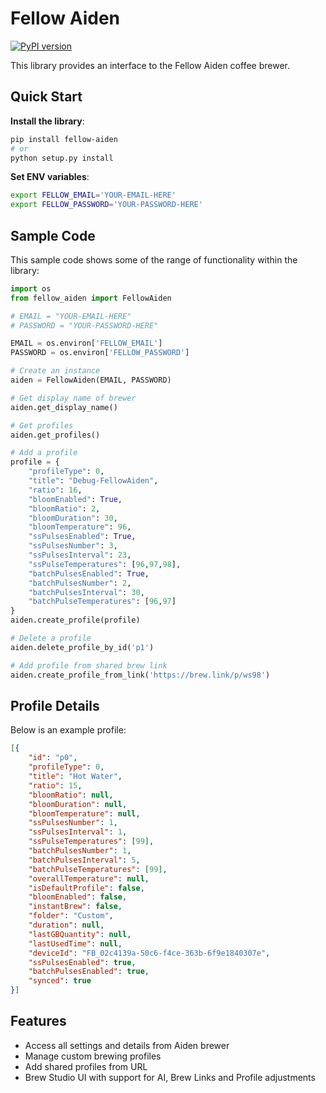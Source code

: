 # Fellow Aiden

[![PyPI version](https://badge.fury.io/py/fellow-aiden.svg)](https://badge.fury.io/py/fellow-aiden)

This library provides an interface to the Fellow Aiden coffee brewer.

## Quick Start

**Install the library**:

```sh
pip install fellow-aiden
# or
python setup.py install
```

**Set ENV variables**:

```sh
export FELLOW_EMAIL='YOUR-EMAIL-HERE'
export FELLOW_PASSWORD='YOUR-PASSWORD-HERE'
```

## Sample Code

This sample code shows some of the range of functionality within the library:

```python
import os
from fellow_aiden import FellowAiden

# EMAIL = "YOUR-EMAIL-HERE"
# PASSWORD = "YOUR-PASSWORD-HERE"

EMAIL = os.environ['FELLOW_EMAIL']
PASSWORD = os.environ['FELLOW_PASSWORD']

# Create an instance
aiden = FellowAiden(EMAIL, PASSWORD)

# Get display name of brewer
aiden.get_display_name()

# Get profiles
aiden.get_profiles()

# Add a profile
profile = {
    "profileType": 0,
    "title": "Debug-FellowAiden",
    "ratio": 16,
    "bloomEnabled": True,
    "bloomRatio": 2,
    "bloomDuration": 30,
    "bloomTemperature": 96,
    "ssPulsesEnabled": True,
    "ssPulsesNumber": 3,
    "ssPulsesInterval": 23,
    "ssPulseTemperatures": [96,97,98],
    "batchPulsesEnabled": True,
    "batchPulsesNumber": 2,
    "batchPulsesInterval": 30,
    "batchPulseTemperatures": [96,97]
}
aiden.create_profile(profile)

# Delete a profile
aiden.delete_profile_by_id('p1')

# Add profile from shared brew link
aiden.create_profile_from_link('https://brew.link/p/ws98')
```

## Profile Details

Below is an example profile:

```json
[{
    "id": "p0",
    "profileType": 0,
    "title": "Hot Water",
    "ratio": 15,
    "bloomRatio": null,
    "bloomDuration": null,
    "bloomTemperature": null,
    "ssPulsesNumber": 1,
    "ssPulsesInterval": 1,
    "ssPulseTemperatures": [99],
    "batchPulsesNumber": 1,
    "batchPulsesInterval": 5,
    "batchPulseTemperatures": [99],
    "overallTemperature": null,
    "isDefaultProfile": false,
    "bloomEnabled": false,
    "instantBrew": false,
    "folder": "Custom",
    "duration": null,
    "lastGBQuantity": null,
    "lastUsedTime": null,
    "deviceId": "FB_02c4139a-50c6-f4ce-363b-6f9e1840307e",
    "ssPulsesEnabled": true,
    "batchPulsesEnabled": true,
    "synced": true
}]
```

## Features

* Access all settings and details from Aiden brewer
* Manage custom brewing profiles
* Add shared profiles from URL
* Brew Studio UI with support for AI, Brew Links and Profile adjustments